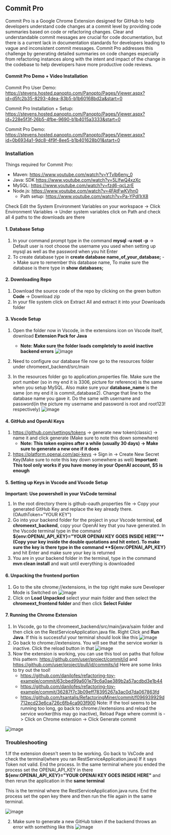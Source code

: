## Commit Pro
Commit Pro is a Google Chrome Extension designed for GitHub to help developers understand code changes at a commit level by providing code summaries based on code or refactoring changes. Clear and understandable commit messages are crucial for code documentation, but there is a current lack in documentation standards for developers leading to vague and inconsistent commit messages. Commit Pro addresses this challenge by generating detailed summaries on code changes especially from refactoring instances along with the intent and impact of the change in the codebase to help developers have more productive code reviews.

#### Commit Pro Demo + Video Installation
Commit Pro User Demo: https://stevens.hosted.panopto.com/Panopto/Pages/Viewer.aspx?id=d5fc2b35-8293-4dea-83b5-b1b60168bd2a&start=0

Commit Pro Installation + Setup: https://stevens.hosted.panopto.com/Panopto/Pages/Viewer.aspx?id=228e5f3f-26b5-4fbe-9690-b1b4015a3333&start=0

Commit Pro Demo: https://stevens.hosted.panopto.com/Panopto/Pages/Viewer.aspx?id=0b6934a1-9dc8-4f9f-8ee5-b1b401628b01&start=0

### Installation
Things required for Commit Pro:
- Maven: https://www.youtube.com/watch?v=YTvlb6eny_0
- Java: SDK https://www.youtube.com/watch?v=5LlfwQ4xzXc
- MySQL: https://www.youtube.com/watch?v=fzd6-qcLzrE
- Node.js: https://www.youtube.com/watch?v=4FAtFwKVhn0
  - Path setup: https://www.youtube.com/watch?v=Pa-YPdl1rX8
 
Check Edit the System Environment Variables on your workspace -> Click Environment Variables -> Under system variables click on Path and check all 4 paths to the downloads are there
 
#### 1. Database Setup
1. In your command prompt type in the command **mysql -u root -p** -> Default user is root choose the username you used when setting up mysql as well as the password when you hit Enter
2. To create database type in **create database name_of_your_database;** -> Make sure to remember this database name, To make sure the database is there type in **show databases;**

#### 2. Downloading Repo
1.  Download the source code of the repo by clicking on the green button **Code** -> Download zip
2.  In your file system click on Extract All and extract it into your Downloads folder

#### 3. Vscode Setup
1. Open the folder now in Vscode, in the extensions icon on Vscode itself, download **Extension Pack for Java**
   - **Note: Make sure the folder loads completely to avoid inactive backend errors**
    ![image](https://github.com/user-attachments/assets/3b39cb31-33ab-4f06-a7ff-2991babc717a)

3. Need to configure our database file now go to the resources folder under chromeext_backend/src/main
4. In the resources folder go to application.properties file. Make sure the port number (so in my end it is 3306, picture for reference) is the same when you setup MySQL. Also make sure your **database_name** is the same (on my end it is commit_database2). Change that line to the database name you gave it. Do the same with username and password(in the picture my username and password is root and root123! respectively)
   ![image](https://github.com/user-attachments/assets/6230e7f0-0402-4ab8-9505-4b803e446ed3)

#### 4. GitHub and OpenAI Keys
1. https://github.com/settings/tokens -> generate new token(classic) -> name it and click generate (Make sure to note this down somewhere)
   - **Note: This token expires after a while (usually 30 days) -> Make sure to generate a new one if it does**
3. https://platform.openai.com/api-keys -> Sign in -> Create New Secret Key(Make sure to note this key down somewhere as well) **Important: This tool only works if you have money in your OpenAI account, $5 is enough**

#### 5. Setting up Keys in Vscode and Vscode Setup
**Important: Use powershell in your VsCode terminal**
1. In the root directory there is github-oauth.properties file -> Copy your generated GitHub Key and replace the key already there. (OAuthToken="YOUR KEY")
2. Go into your backend folder for the project in your Vscode terminal, **cd chromeext_backend**, copy your OpenAI key that you have generated. In the Vscode terminal type in the command **${env:OPENAI_API_KEY}="YOUR OPENAI KEY GOES INSIDE HERE"** (Copy your key inside the double quotations and hit enter). To make sure the key is there type in the command **${env:OPENAI_API_KEY}** and hit Enter and make sure your key is returned
3. You are in your backend folder in the terminal, type in the command **mvn clean install** and wait until everything is downloaded

#### 6. Unpacking the frontend portion
1. Go to the site chrome://extensions, in the top right make sure Developer Mode is Switched on
   ![image](https://github.com/user-attachments/assets/4faacbd8-9a7a-4436-a6d4-e88588890f64)
2. Click on **Load Unpacked** select your main folder and then select the **chromeext_frontend folder** and then click **Select Folder**

#### 7. Running the Chrome Extension
1. In Vscode, go to the chromeext_backend/src/main/java/saim folder and then click on the RestServiceApplication.java file. Right Click and **Run Java**. If this is successful your terminal should look like this
![image](https://github.com/user-attachments/assets/ba525dba-5192-41e0-8b18-1a319f852e9a)
2. Go back to chrome://extensions. You will see that the service worker is inactive. Click the reload button in that
   ![image](https://github.com/user-attachments/assets/1b3c7020-f370-47db-9deb-d34bcd769728)
3. Now the extension is working, you can use this tool on paths that follow this pattern: https://github.com/user/project/commit/id and https://github.com/user/project/pull/id/commits/id
   Here are some links to try out the tool!
   - https://github.com/danilofes/refactoring-toy-example/commit/63cbed99a601e79c6a0ae389b2a57acdbd3e1b44
   - https://github.com/danilofes/refactoring-toy-example/commit/36287f7c3b09eff78395267a3ac0d7da067863fd
   - https://github.com/tsantalis/RefactoringMiner/commit/f096939929d712ecd23e6ca726c6fb4ca903f900
Note: If the tool seems to be running too long, go back to chrome://extensions and reload the service worker(this may go inactive), Reload Page where commit is -> Click on Chrome extension -> Click Generate commit
   
![image](https://github.com/user-attachments/assets/9804278a-1b2e-44a7-bcbc-b3f17d348884)


### Troubleshooting

1.If the extension doesn't seem to be working. Go back to VsCode and check the terminal(where you ran RestServiceApplication.java)
If it says Token not valid. End the process. In the same terminal where you ended the process set the OPENAI_API_KEY in there **${env:OPENAI_API_KEY}="YOUR OPENAI KEY GOES INSIDE HERE"** and then rerun the application in the **same terminal**

This is the terminal where the RestServiceApplication.java runs. End the process set the open key there and then run the file again in the same terminal.

![image](https://github.com/user-attachments/assets/94d061aa-4edc-4eb0-a24c-4c1f7b68c4b9)

2. Make sure to generate a new GitHub token if the backend throws an error with something like this
   ![image](https://github.com/user-attachments/assets/fcc31061-473a-48e9-bac6-f822201aca32)




   


